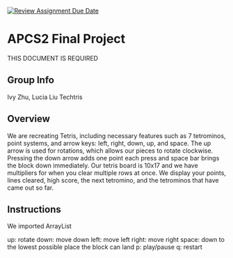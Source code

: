 [![Review Assignment Due Date](https://classroom.github.com/assets/deadline-readme-button-24ddc0f5d75046c5622901739e7c5dd533143b0c8e959d652212380cedb1ea36.svg)](https://classroom.github.com/a/syDSSnTt)
# APCS2 Final Project
THIS DOCUMENT IS REQUIRED
## Group Info
Ivy Zhu, Lucia Liu
Techtris
## Overview
We are recreating Tetris, including necessary features such as 7 tetrominos, 
point systems, and arrow keys: left, right, down, up, and space.
The up arrow is used for rotations, which allows our pieces to rotate clockwise.
Pressing the down arrow adds one point each press and space bar brings the block down immediately.
Our tetris board is 10x17 and we have multipliers for when you clear multiple rows at once. 
We display your points, lines cleared, high score, the next tetromino, and the tetrominos that 
have came out so far. 
## Instructions
We imported ArrayList 

up: rotate
down: move down
left: move left
right: move right
space: down to the lowest possible place the block can land
p: play/pause
q: restart

